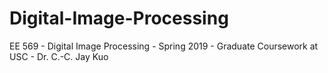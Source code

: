# Digital-Image-Processing
EE 569 - Digital Image Processing - Spring 2019 - Graduate Coursework at USC - Dr. C.-C. Jay Kuo
